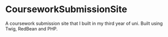 # CourseworkSubmissionSite
A coursework submission site that I built in my third year of uni. Built using Twig, RedBean and PHP.
